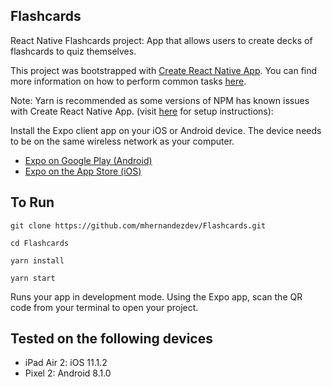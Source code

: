 ## Flashcards

React Native Flashcards project: App that allows users to create decks of flashcards to quiz themselves.

This project was bootstrapped with [Create React Native App](https://github.com/react-community/create-react-native-app). You can find more information on how to perform common tasks [here](https://github.com/react-community/create-react-native-app/blob/master/react-native-scripts/template/README.md).

Note: Yarn is recommended as some versions of NPM has known issues with Create React Native App. (visit [here](https://yarnpkg.com/lang/en/docs/install/) for setup instructions):

Install the Expo client app on your iOS or Android device. The device needs to be on the same wireless network as your computer.
* [Expo on Google Play (Android)](https://play.google.com/store/apps/details?id=host.exp.exponent)
* [Expo on the App Store (iOS)](https://itunes.apple.com/us/app/expo-client/id982107779)


## To Run

`git clone https://github.com/mhernandezdev/Flashcards.git`

`cd Flashcards`

`yarn install`

`yarn start`

Runs your app in development mode. Using the Expo app, scan the QR code from your terminal to open your project.


## Tested on the following devices

* iPad Air 2: iOS 11.1.2
* Pixel 2: Android 8.1.0
